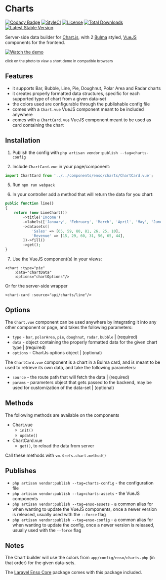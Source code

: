 # Charts
[![Codacy Badge](https://api.codacy.com/project/badge/Grade/aa6c0917f8c6425f87eb94c01d84b2f8)](https://www.codacy.com/app/laravel-enso/Charts?utm_source=github.com&amp;utm_medium=referral&amp;utm_content=laravel-enso/Charts&amp;utm_campaign=Badge_Grade)
[![StyleCI](https://styleci.io/repos/85484767/shield?branch=master)](https://styleci.io/repos/85484767)
[![License](https://poser.pugx.org/laravel-enso/charts/license)](https://packagist.org/packages/laravel-enso/charts)
[![Total Downloads](https://poser.pugx.org/laravel-enso/charts/downloads)](https://packagist.org/packages/laravel-enso/charts)
[![Latest Stable Version](https://poser.pugx.org/laravel-enso/charts/version)](https://packagist.org/packages/laravel-enso/charts)

Server-side data builder for [Chart.js](http://www.chartjs.org), with 2 [Bulma](https://bulma.io) styled, [VueJS](https://vuejs.org/) components for the frontend.


[![Watch the demo](https://laravel-enso.github.io/charts/screenshots/bulma_cap002_thumb.png)](https://laravel-enso.github.io/charts/videos/bulma_demo_01.webm)

<sup>click on the photo to view a short demo in compatible browsers</sup>


## Features

- it supports Bar, Bubble, Line, Pie, Doughnut, Polar Area and Radar charts
- it creates properly formatted data structures, specific for each supported type of chart from a given data-set
- the colors used are configurable through the publishable config file
- comes with a `Chart.vue` VueJS component meant to be included anywhere
- comes with a `ChartCard.vue` VueJS component meant to be used as card containing the chart

## Installation

1. Publish the config with `php artisan vendor:publish --tag=charts-config`

3. Include `ChartCard.vue` in your page/component:

```js
import ChartCard from '../../components/enso/charts/ChartCard.vue';
```

5. Run `npm run webpack`

6. In your controller add a method that will return the data for you chart:

```php
public function line()
{
    return (new LineChart())
        ->title('Income')
        ->labels(['January', 'February', 'March', 'April', 'May', 'June', 'July'])
        ->datasets([
            'Sales' => [65, 59, 80, 81, 26, 25, 10],
            'Revenue' => [15, 29, 60, 31, 56, 65, 44],
        ])->fill()
        ->get();
}
```

7. Use the VueJS component(s) in your views:

```vue
<chart :type="pie"
    :data="chartData"
    :options="chartOptions"/>        
```

Or for the server-side wrapper

```vue
<chart-card :source="api/charts/line"/>
```

## Options
The `Chart.vue` component can be used anywhere by integrating it into any other component or page, and takes the following parameters:
- `type` - `bar`, `polarArea`, `pie`, `doughnut`, `radar`, `bubble` | (required)
- `data` - object containing the properly formatted data for the given chart type | (required)
- `options` - ChartJs options object | (optional)

The `ChartCard.vue` component is a chart in a Bulma card, and is meant to be used to retrieve its own data, and take the following parameters:
- `source` - the route path that will fetch the data | (required)
- `params` - parameters object that gets passed to the backend, may be used for customization of the data-set | (optional)


## Methods
The following methods are available on the components

* Chart.vue
    - `init()`
    - `update()`
* ChartCard.vue
    - `get()`, to reload the data from server

Call these methods with `vm.$refs.chart.method()`

## Publishes

- `php artisan vendor:publish --tag=charts-config` - the configuration file
- `php artisan vendor:publish --tag=charts-assets` - the VueJS components
- `php artisan vendor:publish --tag=enso-assets` - a common alias for when wanting to update the VueJS components,
once a newer version is released, usually used with the `--force` flag
- `php artisan vendor:publish --tag=enso-config` - a common alias for when wanting to update the config,
once a newer version is released, usually used with the `--force` flag

## Notes

The Chart builder will use the colors from `app/config/enso/charts.php` (in that order) for the given data-sets.

The [Laravel Enso Core](https://github.com/laravel-enso/Core) package comes with this package included.